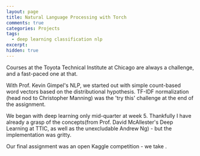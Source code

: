 ```yaml
---
layout: page
title: Natural Language Processing with Torch
comments: true
categories: Projects
tags:
  - deep learning classification nlp
excerpt:
hidden: true
---
```


Courses at the Toyota Technical Institute at Chicago are always a challenge, and a fast-paced one at that.

With Prof. Kevin Gimpel's NLP, we started out with simple count-based word vectors based on the distributional hypothesis. TF-IDF normalization (head nod to Christopher Manning) was the 'try this' challenge at the end of the assignment.

We began with deep learning only mid-quarter at week 5. Thankfully I have already a grasp of the concepts(from Prof. David McAllester's Deep Learning at TTIC, as well as the unexcludable Andrew Ng) - but the implementation was gritty.

Our final assignment was an open Kaggle competition - we take
<incomplete>.
